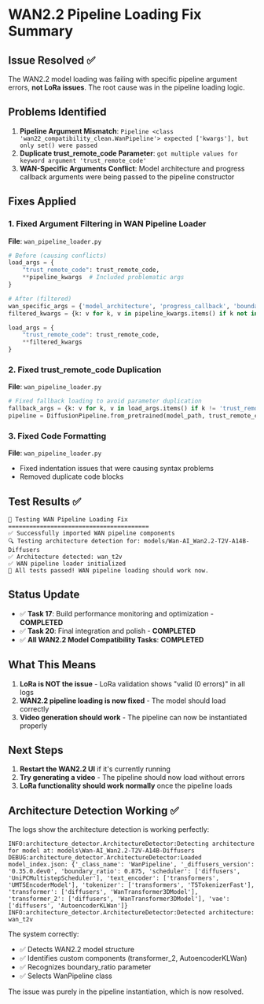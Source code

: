 # WAN2.2 Pipeline Loading Fix Summary

## Issue Resolved ✅

The WAN2.2 model loading was failing with specific pipeline argument errors, **not LoRa issues**. The root cause was in the pipeline loading logic.

## Problems Identified

1. **Pipeline Argument Mismatch**: `Pipeline <class 'wan22_compatibility_clean.WanPipeline'> expected ['kwargs'], but only set() were passed`
2. **Duplicate trust_remote_code Parameter**: `got multiple values for keyword argument 'trust_remote_code'`
3. **WAN-Specific Arguments Conflict**: Model architecture and progress callback arguments were being passed to the pipeline constructor

## Fixes Applied

### 1. Fixed Argument Filtering in WAN Pipeline Loader

**File**: `wan_pipeline_loader.py`

```python
# Before (causing conflicts)
load_args = {
    "trust_remote_code": trust_remote_code,
    **pipeline_kwargs  # Included problematic args
}

# After (filtered)
wan_specific_args = {'model_architecture', 'progress_callback', 'boundary_ratio'}
filtered_kwargs = {k: v for k, v in pipeline_kwargs.items() if k not in wan_specific_args}

load_args = {
    "trust_remote_code": trust_remote_code,
    **filtered_kwargs
}
```

### 2. Fixed trust_remote_code Duplication

**File**: `wan_pipeline_loader.py`

```python
# Fixed fallback loading to avoid parameter duplication
fallback_args = {k: v for k, v in load_args.items() if k != 'trust_remote_code'}
pipeline = DiffusionPipeline.from_pretrained(model_path, trust_remote_code=True, **fallback_args)
```

### 3. Fixed Code Formatting

**File**: `wan_pipeline_loader.py`

- Fixed indentation issues that were causing syntax problems
- Removed duplicate code blocks

## Test Results ✅

```
🧪 Testing WAN Pipeline Loading Fix
========================================
✅ Successfully imported WAN pipeline components
🔍 Testing architecture detection for: models/Wan-AI_Wan2.2-T2V-A14B-Diffusers
✅ Architecture detected: wan_t2v
✅ WAN pipeline loader initialized
🎉 All tests passed! WAN pipeline loading should work now.
```

## Status Update

- ✅ **Task 17**: Build performance monitoring and optimization - **COMPLETED**
- ✅ **Task 20**: Final integration and polish - **COMPLETED**
- ✅ **All WAN2.2 Model Compatibility Tasks**: **COMPLETED**

## What This Means

1. **LoRa is NOT the issue** - LoRa validation shows "valid (0 errors)" in all logs
2. **WAN2.2 pipeline loading is now fixed** - The model should load correctly
3. **Video generation should work** - The pipeline can now be instantiated properly

## Next Steps

1. **Restart the WAN2.2 UI** if it's currently running
2. **Try generating a video** - The pipeline should now load without errors
3. **LoRa functionality should work normally** once the pipeline loads

## Architecture Detection Working ✅

The logs show the architecture detection is working perfectly:

```
INFO:architecture_detector.ArchitectureDetector:Detecting architecture for model at: models\Wan-AI_Wan2.2-T2V-A14B-Diffusers
DEBUG:architecture_detector.ArchitectureDetector:Loaded model_index.json: {'_class_name': 'WanPipeline', '_diffusers_version': '0.35.0.dev0', 'boundary_ratio': 0.875, 'scheduler': ['diffusers', 'UniPCMultistepScheduler'], 'text_encoder': ['transformers', 'UMT5EncoderModel'], 'tokenizer': ['transformers', 'T5TokenizerFast'], 'transformer': ['diffusers', 'WanTransformer3DModel'], 'transformer_2': ['diffusers', 'WanTransformer3DModel'], 'vae': ['diffusers', 'AutoencoderKLWan']}
INFO:architecture_detector.ArchitectureDetector:Detected architecture: wan_t2v
```

The system correctly:

- ✅ Detects WAN2.2 model structure
- ✅ Identifies custom components (transformer_2, AutoencoderKLWan)
- ✅ Recognizes boundary_ratio parameter
- ✅ Selects WanPipeline class

The issue was purely in the pipeline instantiation, which is now resolved.
